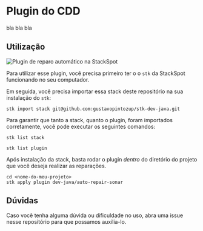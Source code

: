 # Plugin do CDD

bla bla bla


## Utilização

![Plugin de reparo automático na StackSpot](https://github.com/gustavopintozup/stk-dev-java/blob/main/repair-how-to.gif)

Para utilizar esse plugin, você precisa primeiro ter o o `stk` da StackSpot funcionando no seu computador.

Em seguida, você precisa importar essa stack deste repositório na sua instalação do `stk`:

```
stk import stack git@github.com:gustavopintozup/stk-dev-java.git
```

Para garantir que tanto a stack, quanto o plugin, foram importados corretamente, você pode executar os seguintes comandos:

```
stk list stack

stk list plugin
```

Após instalação da stack, basta rodar o plugin *dentro* do diretório do projeto que você deseja realizar as reparações.

```
cd <nome-do-meu-projeto>
stk apply plugin dev-java/auto-repair-sonar
```

## Dúvidas

Caso você tenha alguma dúvida ou dificuldade no uso, abra uma issue nesse repositório para que possamos auxilia-lo.
